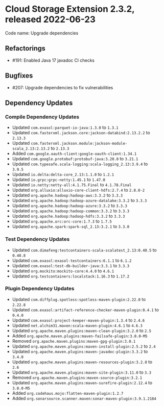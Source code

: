# Cloud Storage Extension 2.3.2, released 2022-06-23

Code name: Upgrade dependencies

## Refactorings

* #191: Enabled Java 17 javadoc CI checks

## Bugfixes

* #207: Upgrade dependencies to fix vulnerabilities

## Dependency Updates

### Compile Dependency Updates

* Updated `com.exasol:parquet-io-java:1.3.0` to `1.3.1`
* Updated `com.fasterxml.jackson.core:jackson-databind:2.13.2.2` to `2.13.3`
* Updated `com.fasterxml.jackson.module:jackson-module-scala_2.13:2.13.2` to `2.13.3`
* Added `com.google.oauth-client:google-oauth-client:1.34.1`
* Updated `com.google.protobuf:protobuf-java:3.20.0` to `3.21.1`
* Updated `com.typesafe.scala-logging:scala-logging_2.13:3.9.4` to `3.9.5`
* Updated `io.delta:delta-core_2.13:1.1.0` to `1.2.1`
* Updated `io.grpc:grpc-netty:1.45.1` to `1.47.0`
* Updated `io.netty:netty-all:4.1.75.Final` to `4.1.78.Final`
* Updated `org.alluxio:alluxio-core-client-hdfs:2.7.4` to `2.8.0-2`
* Updated `org.apache.hadoop:hadoop-aws:3.3.2` to `3.3.3`
* Updated `org.apache.hadoop:hadoop-azure-datalake:3.3.2` to `3.3.3`
* Updated `org.apache.hadoop:hadoop-azure:3.3.2` to `3.3.3`
* Updated `org.apache.hadoop:hadoop-common:3.3.2` to `3.3.3`
* Updated `org.apache.hadoop:hadoop-hdfs:3.3.2` to `3.3.3`
* Updated `org.apache.orc:orc-core:1.7.3` to `1.7.5`
* Updated `org.apache.spark:spark-sql_2.13:3.2.1` to `3.3.0`

### Test Dependency Updates

* Updated `com.dimafeng:testcontainers-scala-scalatest_2.13:0.40.5` to `0.40.8`
* Updated `com.exasol:exasol-testcontainers:6.1.1` to `6.1.2`
* Updated `com.exasol:test-db-builder-java:3.3.1` to `3.3.3`
* Updated `org.mockito:mockito-core:4.4.0` to `4.6.1`
* Updated `org.testcontainers:localstack:1.16.3` to `1.17.2`

### Plugin Dependency Updates

* Updated `com.diffplug.spotless:spotless-maven-plugin:2.22.0` to `2.22.8`
* Updated `com.exasol:artifact-reference-checker-maven-plugin:0.4.1` to `0.4.0`
* Updated `com.exasol:project-keeper-maven-plugin:1.3.4` to `2.4.6`
* Updated `net.alchim31.maven:scala-maven-plugin:4.6.1` to `4.6.3`
* Updated `org.apache.maven.plugins:maven-clean-plugin:3.2.0` to `2.5`
* Added `org.apache.maven.plugins:maven-failsafe-plugin:3.0.0-M5`
* Removed `org.apache.maven.plugins:maven-gpg-plugin:3.0.1`
* Updated `org.apache.maven.plugins:maven-install-plugin:2.5.2` to `2.4`
* Updated `org.apache.maven.plugins:maven-javadoc-plugin:3.3.2` to `3.4.0`
* Updated `org.apache.maven.plugins:maven-resources-plugin:3.2.0` to `2.6`
* Updated `org.apache.maven.plugins:maven-site-plugin:3.11.0` to `3.3`
* Removed `org.apache.maven.plugins:maven-source-plugin:3.2.1`
* Updated `org.apache.maven.plugins:maven-surefire-plugin:2.12.4` to `3.0.0-M5`
* Added `org.codehaus.mojo:flatten-maven-plugin:1.2.7`
* Added `org.sonarsource.scanner.maven:sonar-maven-plugin:3.9.1.2184`

